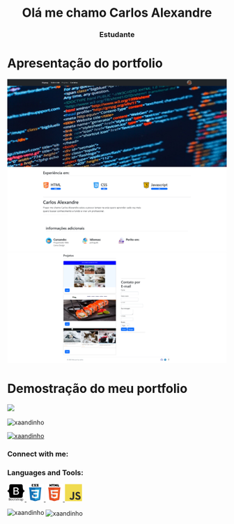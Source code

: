 <h1 align="center">Olá me chamo Carlos Alexandre</h1>
<h3 align="center">Estudante</h3>

<h1> Apresentação do portfolio </h2>
<img src="Tela-1.png" width="700">
<img src="tela-2.png" width="700">
<img src="tela-3.png" width="700">
<h1> Demostração do meu portfolio </h1>
<img src="recording-2023-01-06-10-32-30.gif">

<p align="left"> <img src="https://komarev.com/ghpvc/?username=xaandinho&label=Profile%20views&color=0e75b6&style=flat" alt="xaandinho" /> </p>

<p align="left"> <a href="https://github.com/ryo-ma/github-profile-trophy"><img src="https://github-profile-trophy.vercel.app/?username=xaandinho" alt="xaandinho" /></a> </p>

<h3 align="left">Connect with me:</h3>
<p align="left">
</p>

<h3 align="left">Languages and Tools:</h3>
<p align="left"> <a href="https://getbootstrap.com" target="_blank" rel="noreferrer"> <img src="https://raw.githubusercontent.com/devicons/devicon/master/icons/bootstrap/bootstrap-plain-wordmark.svg" alt="bootstrap" width="40" height="40"/> </a> <a href="https://www.w3schools.com/css/" target="_blank" rel="noreferrer"> <img src="https://raw.githubusercontent.com/devicons/devicon/master/icons/css3/css3-original-wordmark.svg" alt="css3" width="40" height="40"/> </a> <a href="https://www.w3.org/html/" target="_blank" rel="noreferrer"> <img src="https://raw.githubusercontent.com/devicons/devicon/master/icons/html5/html5-original-wordmark.svg" alt="html5" width="40" height="40"/> </a> <a href="https://developer.mozilla.org/en-US/docs/Web/JavaScript" target="_blank" rel="noreferrer"> <img src="https://raw.githubusercontent.com/devicons/devicon/master/icons/javascript/javascript-original.svg" alt="javascript" width="40" height="40"/> </a> </p>

<p><img align="left" src="https://github-readme-stats.vercel.app/api/top-langs?username=xaandinho&show_icons=true&locale=en&layout=compact" alt="xaandinho" /></p>

<p>&nbsp;<img align="center" src="https://github-readme-stats.vercel.app/api?username=xaandinho&show_icons=true&locale=en" alt="xaandinho" /></p>
